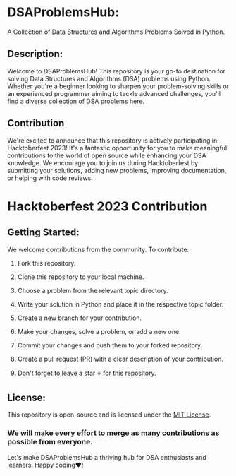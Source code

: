 # DSAProblemsHub:

A Collection of Data Structures and Algorithms Problems Solved in Python.

## Description:

Welcome to DSAProblemsHub! This repository is your go-to destination for solving Data Structures and Algorithms (DSA) problems using Python. Whether you're a beginner looking to sharpen your problem-solving skills or an experienced programmer aiming to tackle advanced challenges, you'll find a diverse collection of DSA problems here.

## Contribution

We're excited to announce that this repository is actively participating in Hacktoberfest 2023! It's a fantastic opportunity for you to make meaningful contributions to the world of open source while enhancing your DSA knowledge. We encourage you to join us during Hacktoberfest by submitting your solutions, adding new problems, improving documentation, or helping with code reviews.

# Hacktoberfest 2023 Contribution

## Getting Started:

We welcome contributions from the community. To contribute:

1. Fork this repository.

2. Clone this repository to your local machine.

3. Choose a problem from the relevant topic directory.

4. Write your solution in Python and place it in the respective topic folder.

5. Create a new branch for your contribution.

6. Make your changes, solve a problem, or add a new one.

7. Commit your changes and push them to your forked repository.

8. Create a pull request (PR) with a clear description of your contribution.

9. Don't forget to leave a star ⭐ for this repository.

## License:

This repository is open-source and is licensed under the [MIT License](LICENSE).

### We will make every effort to merge as many contributions as possible from everyone.

Let's make DSAProblemsHub a thriving hub for DSA enthusiasts and learners. Happy coding❤️!
